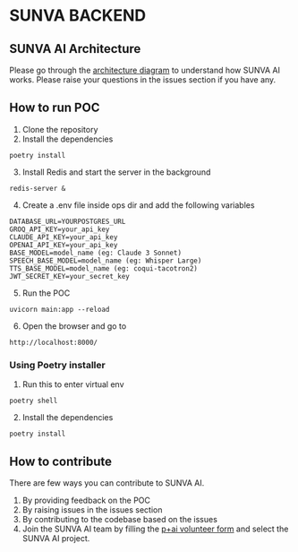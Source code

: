 # SUNVA BACKEND

## SUNVA AI Architecture

Please go through the [architecture diagram](https://www.figma.com/board/INrqk911VUw8uF29VrVnMw/Sunva-p1-flow-diagram?node-id=0-1&t=HF91DJzPwA6QnQT6-1) to understand how SUNVA AI works. Please raise your questions in the issues section if you have any.

## How to run POC

1. Clone the repository
2. Install the dependencies
```
poetry install
```
3. Install Redis and start the server in the background
```
redis-server &
```
4. Create a .env file inside ops dir and add the following variables
```
DATABASE_URL=YOURPOSTGRES_URL
GROQ_API_KEY=your_api_key
CLAUDE_API_KEY=your_api_key
OPENAI_API_KEY=your_api_key
BASE_MODEL=model_name (eg: Claude 3 Sonnet)
SPEECH_BASE_MODEL=model_name (eg: Whisper Large)
TTS_BASE_MODEL=model_name (eg: coqui-tacotron2)
JWT_SECRET_KEY=your_secret_key
```
5. Run the POC
```
uvicorn main:app --reload
```
6. Open the browser and go to
```
http://localhost:8000/
```

### Using Poetry installer

1. Run this to enter virtual env
```
poetry shell
```
2. Install the dependencies
```
poetry install
```

## How to contribute

There are few ways you can contribute to SUNVA AI.

1. By providing feedback on the POC
2. By raising issues in the issues section
3. By contributing to the codebase based on the issues
4. Join the SUNVA AI team by filling the [p+ai volunteer form](https://peopleplus.ai/volunteer) and select the SUNVA AI project.




